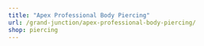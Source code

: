 ```yaml
---
title: "Apex Professional Body Piercing"
url: /grand-junction/apex-professional-body-piercing/
shop: piercing
---
```

